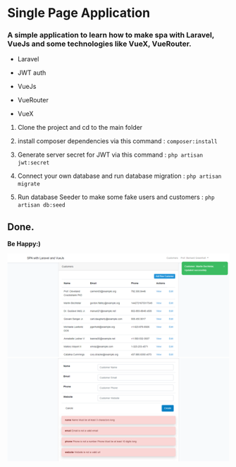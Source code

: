 # Single Page Application

### A simple application to learn how to make spa with Laravel, VueJs and some  technologies like VueX, VueRouter.

- Laravel

- JWT auth

- VueJs

- VueRouter

- VueX


1. Clone the project and cd to the main folder


2. install composer dependencies via this command
   : `composer:install`

3) Generate server secret for JWT via this command
   : `php artisan jwt:secret`


4. Connect your own database and run database migration
   : `php artisan migrate`


5) Run database Seeder to make some fake users and customers
   : `php artisan db:seed`
   

## Done.

**Be Happy:)**

![alt](https://github.com/amirkhodabande/SPA-Laravel-VueJs/blob/master/public/images/Pre1.PNG)	   
![alt](https://github.com/amirkhodabande/SPA-Laravel-VueJs/blob/master/public/images/Pre2.PNG)
